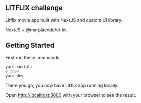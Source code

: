 ## LITFLIX challenge

Litflix movie app built with NextJS and custom UI library.

NextJS + @marplacode/ui-kit 
## Getting Started 

First run these commands

```bash
yarn install
# then
yarn dev

```

There you go, you now have Litflix app running locally.

Open [http://localhost:3000](http://localhost:3000) with your browser to see the result.
